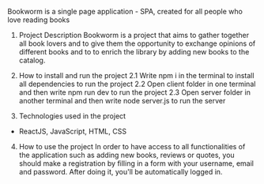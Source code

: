 Bookworm is a single page application - SPA, created for all people who love reading books


1. Project Description
Bookworm is a project that aims to gather together all book lovers and to give them the opportunity to exchange opinions of different books and to to enrich the library by adding new books to the catalog.




2. How to install and run the project
2.1 Write npm i in the terminal to install all dependencies to run the project
2.2 Open client folder in one terminal and then write npm run dev to run the project
2.3 Open server folder in another terminal and then write node server.js to run the server


3. Technologies used in the project
- ReactJS, JavaScript, HTML, CSS


4. How to use the project
In order to have access to all functionalities of the application such as adding new books, reviews or quotes, you should make a registration by filling in a form with your username, email and password. After doing it, you'll be automatically logged in.
